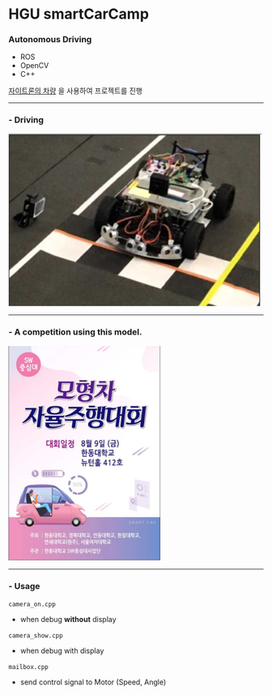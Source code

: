 # HGU smartCarCamp

### Autonomous Driving
- ROS
- OpenCV
- C++

[자이트론의 차량](http://xytron.co.kr/?page_id=504) 을 사용하여 프로젝트를 진행

--------------

### - Driving
<img src="./figs/Car.png" width="500" />


--------------

### - A competition using this model.
<img src="./figs/Poster.png" width="300" />


-------------

### - Usage

`camera_on.cpp` 
- when debug **without** display

`camera_show.cpp`
- when debug with display

`mailbox.cpp`
- send control signal to Motor (Speed, Angle)
